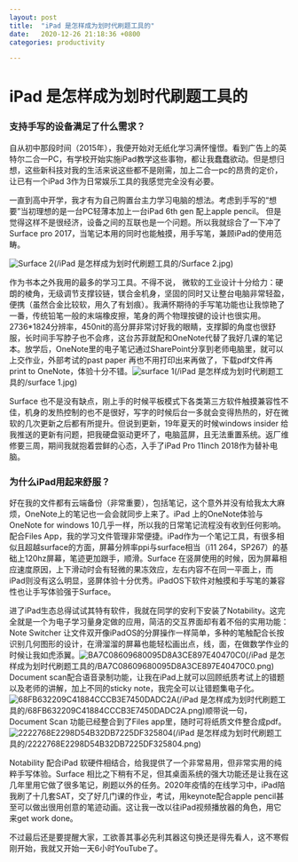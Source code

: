 ```yaml
---
layout: post
title:  "iPad 是怎样成为划时代刷题工具的"
date:   2020-12-26 21:18:36 +0800
categories: productivity

---
```


# iPad 是怎样成为划时代刷题工具的

### 支持手写的设备满足了什么需求？

自从初中那段时间（2015年），我便开始对无纸化学习满怀憧憬。看到广告上的英特尔二合一PC，有学校开始实施iPad教学这些事物，都让我蠢蠢欲动。但是想归想，这些新科技对我的生活来说这些都不是刚需，加上二合一pc的昂贵的定价，让已有一个iPad 3作为日常娱乐工具的我感觉完全没有必要。

一直到高中开学，我才有为自己购置台主力学习电脑的想法。考虑到手写的“想要”当初理想的是一台PC轻薄本加上一台iPad 6th gen 配上apple pencil。 但是觉得这样不是很经济，设备之间的互联也是一个问题。所以我就综合了一下冲了Surface pro 2017，当笔记本用的同时也能触摸，用手写笔，兼顾iPad的使用范畴。

![Surface 2]()(/iPad 是怎样成为划时代刷题工具的/Surface 2.jpg)

作为书本之外我用的最多的学习工具。不得不说， 微软的工业设计十分给力：硬朗的棱角，无级调节支撑铰链，镁合金机身，坚固的同时又让整台电脑非常轻盈，便携（虽然合金比较软，用久了有划痕）。我满怀期待的手写笔功能也让我惊艳了一番，传统铅笔一般的末端橡皮擦，笔身的两个物理按键的设计也很实用。2736\*1824分辨率，450nit的高分屏非常讨好我的眼睛，支撑脚的角度也很舒服，长时间手写脖子也不会疼，这台苏菲就配和OneNote代替了我好几课的笔记本。放学后，OneNote里的电子笔记通过SharePoint分享到老师电脑里，就可以上交作业，外部考试的past paper 再也不用打印出来再做了，下载pdf文件再print to OneNote，体验十分不错。![surface 1]()(/iPad 是怎样成为划时代刷题工具的/surface 1.jpg)

Surface 也不是没有缺点，刚上手的时候平板模式下各类第三方软件触摸兼容性不佳，机身的发热控制的也不是很好，写字的时候后台一多就会变得热热的，好在微软的几次更新之后都有所提升。但说到更新，19年夏天的时候windows insider 给我推送的更新有问题，把我硬盘驱动更坏了，电脑蓝屏，且无法重置系统。返厂维修要三周，期间我就抱着尝鲜的心态，入手了iPad Pro 11inch 2018作为替补电脑。

### 为什么iPad用起来舒服？

好在我的文件都有云端备份（非常重要），包括笔记，这个意外并没有给我太大麻烦，OneNote上的笔记也一会会就同步上来了。iPad 上的OneNote体验与OneNote for windows 10几乎一样，所以我的日常笔记流程没有收到任何影响。配合Files App，我的学习文件管理非常便捷。iPad作为一个笔记工具，有很多相似且超越surface的方面，屏幕分辨率ppi与surface相当（i11 264，SP267）的基础上120hz屏幕，笔迹更加跟手，顺滑。Surface 在竖屏使用的时候，因为屏幕相应速度原因，上下滑动时会有轻微的果冻效应，左右内容不在同一平面上，而iPad则没有这么明显，竖屏体验十分优秀。iPadOS下软件对触摸和手写笔的兼容性也让手写体验强于Surface。

进了iPad生态总得试试其特有软件，我就在同学的安利下安装了Notability。这完全就是一个为电子学习量身定做的应用，简洁的交互界面却有着不俗的实用功能：Note Switcher 让文件双开像iPadOS的分屏操作一样简单，多种的笔触配合长按识别几何图形的设计，在滑溜溜的屏幕也能轻松画出点，线，面，在做数学作业的时候让我如虎添翼。![BA7C08609680095D8A3CE897E40470C0]()(/iPad 是怎样成为划时代刷题工具的/BA7C08609680095D8A3CE897E40470C0.png) Document scan配合语音录制功能，让我在iPad上就可以回顾纸质考试上的错题以及老师的讲解，加上不同的sticky note，我完全可以让错题集电子化。![68FB632209C41884CCCB3E7450DADC2A]()(/iPad 是怎样成为划时代刷题工具的/68FB632209C41884CCCB3E7450DADC2A.png)顺带说一句，Document Scan 功能已经整合到了Files app里，随时可将纸质文件整合成pdf。![2222768E2298D54B32DB7225DF325804]()(/iPad 是怎样成为划时代刷题工具的/2222768E2298D54B32DB7225DF325804.png)

Notability 配合iPad 软硬件相结合，给我提供了一个非常易用，但非常实用的纯粹手写体验。Surface 相比之下稍有不足，但其桌面系统的强大功能还是让我在这几年里用它做了很多笔记，刷题以外的任务。2020年疫情的在线学习中，iPad陪我刷了十几套SAT，交了好几门课的作业，考试，用keynote配合apple pencil甚至可以做出很用创意的笔迹动画。这让我一改以往iPad视频播放器的角色，用它来get work done。

不过最后还是要提醒大家，工欲善其事必先利其器这句换还是得先看人，这不寒假刚开始，我就又开始一天6小时YouTube了。

